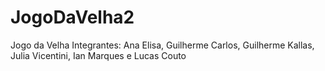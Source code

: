 # JogoDaVelha2
Jogo da Velha 
Integrantes:
Ana Elisa,
Guilherme Carlos,
Guilherme Kallas,
Julia Vicentini,
Ian Marques e
Lucas Couto
